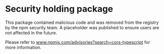 # Security holding package

This package contained malicious code and was removed from the registry by the npm security team. A placeholder was published to ensure users are not affected in the future.

Please refer to www.npmjs.com/advisories?search=cors-typescript for more information.
